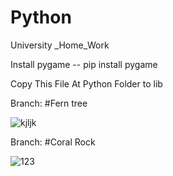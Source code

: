 # Python

University \_Home_Work

Install pygame -- pip install pygame

Copy This File At Python Folder to lib

Branch: #Fern tree

![kjljk](https://user-images.githubusercontent.com/58856931/118373154-99020600-b5ca-11eb-857b-f8b3de183581.png)

Branch: #Coral Rock

![123](https://user-images.githubusercontent.com/58856931/118373184-bc2cb580-b5ca-11eb-9de8-530ba1e7d4ba.png)
